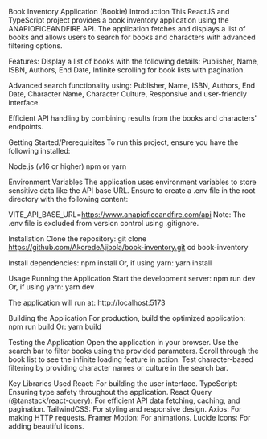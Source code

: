 Book Inventory Application (Bookie)
Introduction
This ReactJS and TypeScript project provides a book inventory application using the ANAPIOFICEANDFIRE API. The application fetches and displays a list of books and allows users to search for books and characters with advanced filtering options.

Features:
Display a list of books with the following details:
Publisher,
Name,
ISBN,
Authors,
End Date,
Infinite scrolling for book lists with pagination.

Advanced search functionality using:
Publisher,
Name,
ISBN,
Authors,
End Date,
Character Name,
Character Culture,
Responsive and user-friendly interface.

Efficient API handling by combining results from the books and characters' endpoints.


Getting Started/Prerequisites
To run this project, ensure you have the following installed:

Node.js (v16 or higher)
npm or yarn

Environment Variables
The application uses environment variables to store sensitive data like the API base URL. Ensure to create a .env file in the root directory with the following content:

VITE_API_BASE_URL=https://www.anapioficeandfire.com/api
Note: The .env file is excluded from version control using .gitignore.

Installation
Clone the repository:
git clone https://github.com/AkoredeAjibola/book-inventory.git
cd book-inventory

Install dependencies:
npm install
Or, if using yarn:
yarn install

Usage
Running the Application
Start the development server:
npm run dev
Or, if using yarn:
yarn dev

The application will run at:
http://localhost:5173

Building the Application
For production, build the optimized application:
npm run build
Or:
yarn build

Testing the Application
Open the application in your browser.
Use the search bar to filter books using the provided parameters.
Scroll through the book list to see the infinite loading feature in action.
Test character-based filtering by providing character names or culture in the search bar.


Key Libraries Used
React: For building the user interface.
TypeScript: Ensuring type safety throughout the application.
React Query (@tanstack/react-query): For efficient API data fetching, caching, and pagination.
TailwindCSS: For styling and responsive design.
Axios: For making HTTP requests.
Framer Motion: For animations.
Lucide Icons: For adding beautiful icons.


